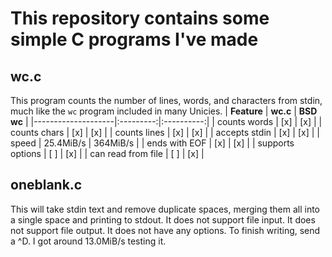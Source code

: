 # This repository contains some simple C programs I've made

## wc.c
This program counts the number of lines, words, and characters from stdin, much like the `wc` program included in many Unicies. 
| **Feature**        |  **wc.c** | **BSD wc** |
|--------------------|:---------:|:----------:|
| counts words       | [x]       | [x]        |
| counts chars       | [x]       | [x]        |
| counts lines       | [x]       | [x]        |
| accepts stdin      | [x]       | [x]        |
| speed              | 25.4MiB/s | 364MiB/s   |
| ends with EOF      | [x]       | [x]        |
| supports options   | [ ]       | [x]        |
| can read from file | [ ]       | [x]        |

## oneblank.c
This will take stdin text and remove duplicate spaces, merging them all into a single space and printing to stdout. It does not support file input. It does not support file output. It does not have any options. To finish writing, send a ^D. I got around 13.0MiB/s testing it.